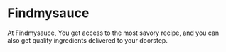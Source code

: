 # Findmysauce

At Findmysauce, You get access to the most savory recipe, and you can also get quality ingredients delivered to your doorstep.

